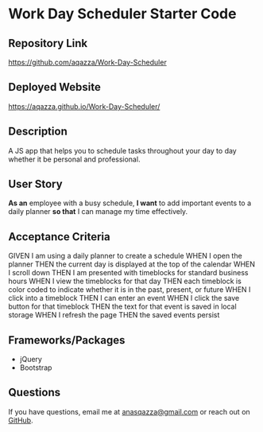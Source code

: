 # Work Day Scheduler Starter Code

## Repository Link

https://github.com/aqazza/Work-Day-Scheduler

## Deployed Website

https://aqazza.github.io/Work-Day-Scheduler/

## Description

A JS app that helps you to schedule tasks throughout your day to day whether it be personal and professional.

## User Story

**As an** employee with a busy schedule, **I want** to add important events to a daily planner **so that** I can manage my time effectively.

## Acceptance Criteria

GIVEN I am using a daily planner to create a schedule
WHEN I open the planner
THEN the current day is displayed at the top of the calendar
WHEN I scroll down
THEN I am presented with timeblocks for standard business hours
WHEN I view the timeblocks for that day
THEN each timeblock is color coded to indicate whether it is in the past, present, or future
WHEN I click into a timeblock
THEN I can enter an event
WHEN I click the save button for that timeblock
THEN the text for that event is saved in local storage
WHEN I refresh the page
THEN the saved events persist

## Frameworks/Packages

- jQuery
- Bootstrap

## Questions

If you have questions, email me at [anasqazza@gmail.com](mailto:anasqazza@gmail.com) or reach out on [GitHub](https://www.github.com/aqazza).
